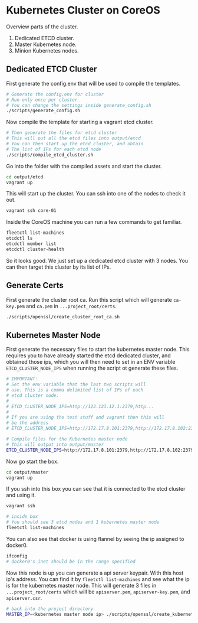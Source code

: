 # Kubernetes Cluster on CoreOS

Overview parts of the cluster.

1. Dedicated ETCD cluster.
2. Master Kubernetes node.
3. Minion Kubernetes nodes.

## Dedicated ETCD Cluster

First generate the config.env that will be used to compile the templates.

```sh
# Generate the config.env for cluster
# Run only once per cluster
# You can change the settings inside generate_config.sh
./scripts/generate_config.sh
```

Now compile the template for starting a vagrant etcd cluster.

```sh
# Then generate the files for etcd cluster
# This will put all the etcd files into output/etcd
# You can then start up the etcd cluster, and obtain
# The list of IPs for each etcd node
./scripts/compile_etcd_cluster.sh
```

Go into the folder with the compiled assets and start the cluster.

```sh
cd output/etcd
vagrant up
```

This will start up the cluster. You can ssh into one of the nodes to check it out.

```sh
vagrant ssh core-01
```

Inside the CoreOS machine you can run a few commands to get familiar.

```sh
fleetctl list-machines
etcdctl ls
etcdctl member list
etcdctl cluster-health
```

So it looks good. We just set up a dedicated etcd cluster with 3 nodes. You can then target this cluster by its list of IPs.

## Generate Certs

First generate the cluster root ca. Run this script which will generate `ca-key.pem` and `ca.pem` in `...project_root/certs`.

```sh
./scripts/openssl/create_cluster_root_ca.sh
```

## Kubernetes Master Node

First generate the necessary files to start the kubernetes master node. This requires you to have already started the etcd dedicated cluster, and obtained those ips, which you will then need to set in an ENV variable `ETCD_CLUSTER_NODE_IPS` when running the script ot generate these files.

```sh
# IMPORTANT: 
# Set the env variable that the last two scripts will 
# use. This is a comma delimited list of IPs of each
# etcd cluster node.
#
# ETCD_CLUSTER_NODE_IPS=http://123.123.12.1:2379,http...
#
# If you are using the test stuff and vagrant then this will
# be the address
# ETCD_CLUSTER_NODE_IPS=http://172.17.8.101:2379,http://172.17.8.102:2379,http://172.17.8.103:2379

# Compile files for the Kubernetes master node
# This will output into output/master
ETCD_CLUSTER_NODE_IPS=http://172.17.8.101:2379,http://172.17.8.102:2379,http://172.17.8.103:2379 ./scripts/compile_kubernetes_master_node.sh
```

Now go start the box.

```sh
cd output/master
vagrant up
```

If you ssh into this box you can see that it is connected to the etcd cluster and using it.

```sh
vagrant ssh

# inside box
# You should see 3 etcd nodes and 1 kubernetes master node
fleetctl list-machines
```

You can also see that docker is using flannel by seeing the ip assigned to docker0.

```sh
ifconfig
# docker0's inet should be in the range specified
```

Now this node is up you can generate a api server keypair. With this host ip's address. You can find it by `fleetctl list-machines` and see what the ip is for the kubernetes master node. This will generate 3 files in `...project_root/certs` which will be `apiserver.pem`, `apiserver-key.pem`, and `apiserver.csr`.

```sh
# back into the project directory
MASTER_IP=<kubernetes master node ip> ./scripts/openssl/create_kubernetes_api_server_keypair.sh
```